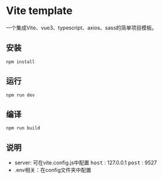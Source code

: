# Vite template

   一个集成Vite、vue3、typescript、axios、sass的简单项目模板。

## 安装

```shell
npm install
```

## 运行

```shell
npm run dev
```

## 编译

```shell
npm run build
```

## 说明
* server: 可在vite.config.js中配置
   <kbd>host</kbd> : 127.0.0.1
   <kbd>post</kbd> : 9527
* .env相关：在config文件夹中配置